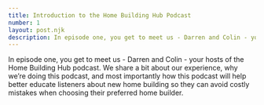 ```yaml
---
title: Introduction to the Home Building Hub Podcast
number: 1
layout: post.njk
description: In episode one, you get to meet us - Darren and Colin - your hosts of the Home Building Hub podcast. We share a bit about our experience, why we’re doing this podcast, and most importantly how this podcast will help better educate listeners about new home building so they can avoid costly mistakes when choosing their preferred home builder.
---
```


In episode one, you get to meet us - Darren and Colin - your hosts of the Home Building Hub podcast. We share a bit about our experience, why we’re doing this podcast, and most importantly how this podcast will help better educate listeners about new home building so they can avoid costly mistakes when choosing their preferred home builder.